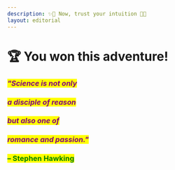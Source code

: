 ```yaml
---
description: ✨🌹 Now, trust your intuition 🌹✨
layout: editorial
---
```


# 🏆 You won this adventure!

### _<mark style="color:purple;">"Science is not only</mark>_&#x20;

### _<mark style="color:purple;">a disciple of reason</mark>_&#x20;

### _<mark style="color:purple;">but also one of</mark>_&#x20;

### _<mark style="color:purple;">romance and passion."</mark>_



### <mark style="color:green;">– Stephen Hawking</mark>

